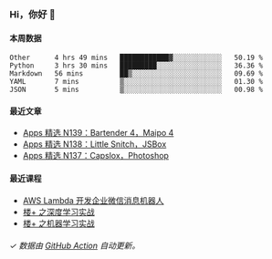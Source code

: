### Hi，你好 👋

#### 本周数据

<!--START_SECTION:waka-->
```text
Other      4 hrs 49 mins   ████████████▓░░░░░░░░░░░░   50.19 % 
Python     3 hrs 30 mins   █████████░░░░░░░░░░░░░░░░   36.36 % 
Markdown   56 mins         ██▒░░░░░░░░░░░░░░░░░░░░░░   09.69 % 
YAML       7 mins          ▒░░░░░░░░░░░░░░░░░░░░░░░░   01.30 % 
JSON       5 mins          ▒░░░░░░░░░░░░░░░░░░░░░░░░   00.98 % 
```
<!--END_SECTION:waka-->

#### 最近文章

<!-- BLOG:START -->
- [Apps 精选 N139：Bartender 4，Maipo 4](http://huhuhang.com/post/product-hunt/product-hunt-n139)
- [Apps 精选 N138：Little Snitch，JSBox](http://huhuhang.com/post/product-hunt/product-hunt-n138)
- [Apps 精选 N137：Capslox，Photoshop](http://huhuhang.com/post/product-hunt/product-hunt-n137)
<!-- BLOG:END -->

#### 最近课程

<!-- SYL:START -->
- [AWS Lambda 开发企业微信消息机器人](https://lanqiao.cn/courses/2868)
- [楼+ 之深度学习实战](https://lanqiao.cn/courses/2617)
- [楼+ 之机器学习实战](https://lanqiao.cn/courses/2616)
<!-- SYL:END -->

###### ✓ 数据由 [GitHub Action](https://github.com/huhuhang/huhuhang/actions) 自动更新。
